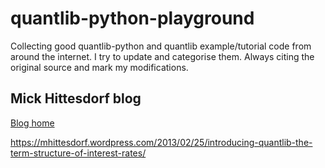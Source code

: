 # quantlib-python-playground
Collecting good quantlib-python and quantlib example/tutorial code from around the internet. I try to update and categorise them. Always citing the original source and mark my modifications.

## Mick Hittesdorf blog 
[Blog home](https://mhittesdorf.wordpress.com/)

https://mhittesdorf.wordpress.com/2013/02/25/introducing-quantlib-the-term-structure-of-interest-rates/

